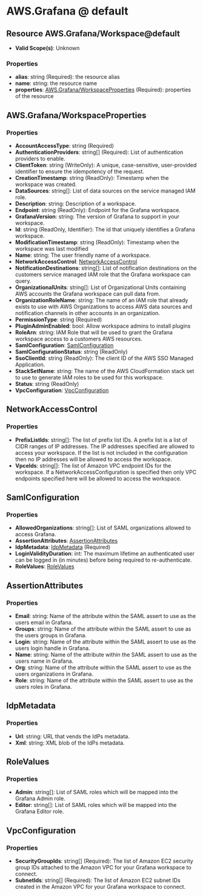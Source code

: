# AWS.Grafana @ default

## Resource AWS.Grafana/Workspace@default
* **Valid Scope(s)**: Unknown
### Properties
* **alias**: string (Required): the resource alias
* **name**: string: the resource name
* **properties**: [AWS.Grafana/WorkspaceProperties](#awsgrafanaworkspaceproperties) (Required): properties of the resource

## AWS.Grafana/WorkspaceProperties
### Properties
* **AccountAccessType**: string (Required)
* **AuthenticationProviders**: string[] (Required): List of authentication providers to enable.
* **ClientToken**: string (WriteOnly): A unique, case-sensitive, user-provided identifier to ensure the idempotency of the request.
* **CreationTimestamp**: string (ReadOnly): Timestamp when the workspace was created.
* **DataSources**: string[]: List of data sources on the service managed IAM role.
* **Description**: string: Description of a workspace.
* **Endpoint**: string (ReadOnly): Endpoint for the Grafana workspace.
* **GrafanaVersion**: string: The version of Grafana to support in your workspace.
* **Id**: string (ReadOnly, Identifier): The id that uniquely identifies a Grafana workspace.
* **ModificationTimestamp**: string (ReadOnly): Timestamp when the workspace was last modified
* **Name**: string: The user friendly name of a workspace.
* **NetworkAccessControl**: [NetworkAccessControl](#networkaccesscontrol)
* **NotificationDestinations**: string[]: List of notification destinations on the customers service managed IAM role that the Grafana workspace can query.
* **OrganizationalUnits**: string[]: List of Organizational Units containing AWS accounts the Grafana workspace can pull data from.
* **OrganizationRoleName**: string: The name of an IAM role that already exists to use with AWS Organizations to access AWS data sources and notification channels in other accounts in an organization.
* **PermissionType**: string (Required)
* **PluginAdminEnabled**: bool: Allow workspace admins to install plugins
* **RoleArn**: string: IAM Role that will be used to grant the Grafana workspace access to a customers AWS resources.
* **SamlConfiguration**: [SamlConfiguration](#samlconfiguration)
* **SamlConfigurationStatus**: string (ReadOnly)
* **SsoClientId**: string (ReadOnly): The client ID of the AWS SSO Managed Application.
* **StackSetName**: string: The name of the AWS CloudFormation stack set to use to generate IAM roles to be used for this workspace.
* **Status**: string (ReadOnly)
* **VpcConfiguration**: [VpcConfiguration](#vpcconfiguration)

## NetworkAccessControl
### Properties
* **PrefixListIds**: string[]: The list of prefix list IDs. A prefix list is a list of CIDR ranges of IP addresses. The IP addresses specified are allowed to access your workspace. If the list is not included in the configuration then no IP addresses will be allowed to access the workspace.
* **VpceIds**: string[]: The list of Amazon VPC endpoint IDs for the workspace. If a NetworkAccessConfiguration is specified then only VPC endpoints specified here will be allowed to access the workspace.

## SamlConfiguration
### Properties
* **AllowedOrganizations**: string[]: List of SAML organizations allowed to access Grafana.
* **AssertionAttributes**: [AssertionAttributes](#assertionattributes)
* **IdpMetadata**: [IdpMetadata](#idpmetadata) (Required)
* **LoginValidityDuration**: int: The maximum lifetime an authenticated user can be logged in (in minutes) before being required to re-authenticate.
* **RoleValues**: [RoleValues](#rolevalues)

## AssertionAttributes
### Properties
* **Email**: string: Name of the attribute within the SAML assert to use as the users email in Grafana.
* **Groups**: string: Name of the attribute within the SAML assert to use as the users groups in Grafana.
* **Login**: string: Name of the attribute within the SAML assert to use as the users login handle in Grafana.
* **Name**: string: Name of the attribute within the SAML assert to use as the users name in Grafana.
* **Org**: string: Name of the attribute within the SAML assert to use as the users organizations in Grafana.
* **Role**: string: Name of the attribute within the SAML assert to use as the users roles in Grafana.

## IdpMetadata
### Properties
* **Url**: string: URL that vends the IdPs metadata.
* **Xml**: string: XML blob of the IdPs metadata.

## RoleValues
### Properties
* **Admin**: string[]: List of SAML roles which will be mapped into the Grafana Admin role.
* **Editor**: string[]: List of SAML roles which will be mapped into the Grafana Editor role.

## VpcConfiguration
### Properties
* **SecurityGroupIds**: string[] (Required): The list of Amazon EC2 security group IDs attached to the Amazon VPC for your Grafana workspace to connect.
* **SubnetIds**: string[] (Required): The list of Amazon EC2 subnet IDs created in the Amazon VPC for your Grafana workspace to connect.

